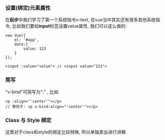 ### 设置\(绑定\)元素属性

在**起步**中我们学习了第一个系统指令v-text, 在vue当中其实还有很多其他系统指令, 比如我们要给**input**标签设置value属性, 我们可以这么做的:

```
new Vue({
    el: '#app',
    data:{
        value: 123
    }
});

<input :value="value"> // <input value="123">
```

### 简写

"v-bind"可简写为":" , 比如

```vue
<p :align="'center'"></p>
// 等同于: <p v-bind:align="'center'"></p>
```

### Class 与 Style 绑定

这里对于class和style的绑定比较特殊, 所以单独拿出进行讲解.



